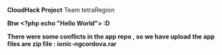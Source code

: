 **CloudHack Project**
Team tetraRegion

**Btw <?php echo "Hello World"> :D**

**There were some conflicts in the app repo , so we have upload the app files are zip file : ionic-ngcordova.rar**